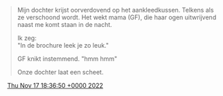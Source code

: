 > Mijn dochter krijst oorverdovend op het aankleedkussen\. Telkens als ze verschoond wordt\. Het wekt mama \(GF\), die haar ogen uitwrijvend naast me komt staan in de nacht\.  
>   
> Ik zeg:   
> "In de brochure leek je zo leuk\."  
>   
> GF knikt instemmend\. "hmm hmm"  
>   
> Onze dochter laat een scheet\.

<img src="../../media/tweet.ico" width="12" /> [Thu Nov 17 18:36:50 +0000 2022](https://twitter.com/DromerDenker/status/1593312220057853960)